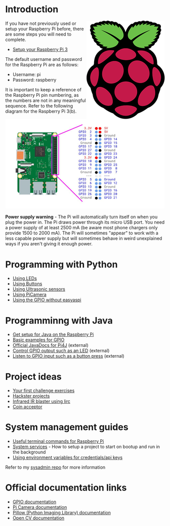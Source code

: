 # Introduction

<img src="img/rpi-logo-web.png" style="float:right">

If you have not previously used or setup your Raspberry Pi before, there are some steps you will need to complete.

* [Setup your Raspberry Pi 3](setup.md)

The default username and password for the Raspberry Pi are as follows:

* Username: pi
* Password: raspberry

It is important to keep a reference of the Raspberry Pi pin numbering, as the numbers are not in any meaningful sequence. Refer to the following diagram for the Raspberry Pi 3(b).

![](img/raspberry-pi-3-pinout.jpg)

**Power supply warning** - The Pi will automatically turn itself on when you plug the power in. The Pi draws power through its micro USB port. You need a power supply of at least 2500 mA (be aware most phone chargers only provide 1500 to 2000 mA). The Pi will sometimes "appear" to work with a less capable power supply but will sometimes behave in weird unexplained ways if you aren't giving it enough power.

# Programming with Python

* [Using LEDs](gpio-led.md)
* [Using Buttons](gpio-button.md)
* [Using Ultrasonic sensors](gpio-ultrasonic.md)
* [Using PiCamera](picamera.md)
* [Using the GPIO without easyaspi](gpio.md)

# Programminng with Java

* [Get setup for Java on the Raspberry Pi](java-setup.md)
* [Basic examples for GPIO](java-gpio.md)
* [Official JavaDocs for Pi4J](https://pi4j.com/1.2/apidocs/index.html?com/pi4j/io/gpio/GpioFactory.html)  (external)
* [Control GPIO output such as an LED](https://pi4j.com/1.2/example/control.html) (external)
* [Listen to GPIO input such as a button press](https://pi4j.com/1.2/example/listener.html)  (external)

# Project ideas

* [Your first challenge exercises](challenges.md)
* [Hackster projects](https://www.hackster.io/projects/tags/python)
* [Infrared IR blaster using lirc](project-lirc.md)
* [Coin acceptor](project-coin-acceptor.md)

# System management guides

* [Useful terminal commands for Raspberry Pi](terminal-commands.md)
* [System services](services.md) - How to setup a project to start on bootup and run in the background
* [Using environment variables for credentials/api keys](key-handling.md)

Refer to my [sysadmin repo](https://github.com/paulbaumgarten/sysadmin-notes/) for more information

# Official documentation links

* [GPIO documentation](https://sourceforge.net/p/raspberry-gpio-python/wiki/Home/)
* [Pi Camera documentation](https://picamera.readthedocs.io/en/release-1.13/)
* [Pillow (Python Imaging Library) documentation](https://pillow.readthedocs.io/en/stable/)
* [Open CV documentation](https://opencv-python-tutroals.readthedocs.io/en/latest/py_tutorials/py_tutorials.html)

